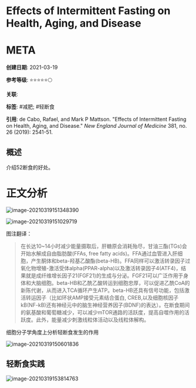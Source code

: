 # Effects of Intermittent Fasting on Health, Aging, and Disease

# META

**创建日期**: 2021-03-19

**参考等级**: ⭐⭐⭐⭐⭐🌕

**关联**: 

**标签**: #减肥; #轻断食

**引用**: de Cabo, Rafael, and Mark P Mattson. "Effects of Intermittent Fasting on Health, Aging, and Disease." *New England Journal of Medicine* 381, no. 26 (2019): 2541-51.

## 概述

介绍52断食的好处。

# 正文分析

![image-20210319151348390](https://typora-picgo-bed.oss-cn-beijing.aliyuncs.com/image-20210319151348390.png)

![image-20210319151029719](https://typora-picgo-bed.oss-cn-beijing.aliyuncs.com/image-20210319151029719.png)

图注翻译：

> 在长达10~14小时减少能量摄取后，肝糖原会消耗殆尽，甘油三酯(TGs)会开始水解成自由脂肪酸(FFAs, free fatty acids)。FFA通过血管进入肝细胞，产生酮体和beta-羟基乙酸酯(beta-HB)。FFA同样可以激活转录因子过氧化物增殖-激活受体alpha(PPAR-alpha)以及激活转录因子4(ATF4)，结果就是成纤维增长因子21(FGF21)的生成与分泌。FGF21可以广泛作用于身体和大脑细胞。beta-HB和乙酰乙酸转运到细胞忠厚，可以促进乙酰CoA的新陈代谢，从而进入TCA循环产生ATP。beta-HB还具有信号功能，包括激活转运因子（比如环状AMP接受元素结合蛋白, CREB,以及细胞核因子kB(NF-kB)还有神经元中的脑生神经营养因子(BDNF)的表达）。在断食期间的氨基酸和葡萄糖减少，可以减少mTOR通路的活跃度，提高自噬作用的活跃度。此外，能量减少刺激线粒体活动以及线粒体解构。



细胞分子学角度上分析轻断食发生的作用

![image-20210319150601836](https://typora-picgo-bed.oss-cn-beijing.aliyuncs.com/image-20210319150601836.png)

## 轻断食实践

![image-20210319153814763](https://typora-picgo-bed.oss-cn-beijing.aliyuncs.com/image-20210319153814763.png)